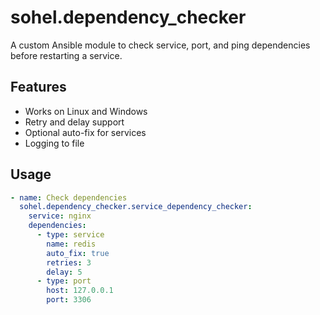 # sohel.dependency_checker

A custom Ansible module to check service, port, and ping dependencies before restarting a service.

## Features
- Works on Linux and Windows
- Retry and delay support
- Optional auto-fix for services
- Logging to file

## Usage

```yaml
- name: Check dependencies
  sohel.dependency_checker.service_dependency_checker:
    service: nginx
    dependencies:
      - type: service
        name: redis
        auto_fix: true
        retries: 3
        delay: 5
      - type: port
        host: 127.0.0.1
        port: 3306
